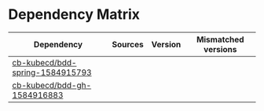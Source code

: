 # Dependency Matrix

Dependency | Sources | Version | Mismatched versions
---------- | ------- | ------- | -------------------
[cb-kubecd/bdd-spring-1584915793](https://github.com/cb-kubecd/bdd-spring-1584915793.git) |  | []() | 
[cb-kubecd/bdd-gh-1584916883](https://github.com/cb-kubecd/bdd-gh-1584916883.git) |  | []() | 

